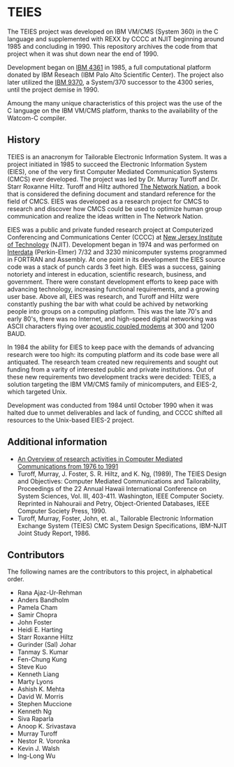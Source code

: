 # TEIES

The TEIES project was developed on IBM VM/CMS (System 360) in the C language and supplemented with REXX by CCCC at NJIT beginning around 1985 and concluding in 1990. This repository archives the code from that project when it was shut down near the end of 1990.

Development began on [IBM 4361](https://www.ibm.com/ibm/history/exhibits/mainframe/mainframe_PP4361.html) in 1985, a full computational platform donated by IBM Reseach (IBM Palo Alto Scientific Center). The project also later utilized the [IBM 9370](https://en.wikipedia.org/wiki/IBM_9370), a System/370 successor to the 4300 series, until the project demise in 1990.

Amoung the many unique characteristics of this project was the use of the C language on the IBM VM/CMS platform, thanks to the availability of the Watcom-C compiler.

## History

TEIES is an anacronym for Tailorable Electronic Information System. It was a project initiated in 1985 to succeed the Electronic Information System (EIES), one of the very first Computer Mediated Communication Systems (CMCS) ever developed. The project was led by Dr. Murray Turoff and Dr. Starr Roxanne Hiltz. Turoff and Hiltz authored [The Network Nation](https://www.amazon.com/Network-Nation-Communication-Computer-Revised/dp/0262082195/ref=sr_1_1), a book that is considered the defining document and standard reference for the field of CMCS. EIES was developed as a research project for CMCS to research and discover how CMCS could be used to optimize human group communication and realize the ideas written in The Network Nation.

EIES was a public and private funded research project at Computerized Conferencing and Communications Center (CCCC) at [New Jersey Institute of Technology](https://research.njit.edu/) (NJIT). Development began in 1974 and was performed on [Interdata](https://en.wikipedia.org/wiki/Interdata_7/32_and_8/32) (Perkin-Elmer) 7/32 and 3230 minicomputer systems programmed in FORTRAN and Assembly. At one point in its development the EIES source code was a stack of punch cards 3 feet high. EIES was a success, gaining notoriety and interest in education, scientific research, business, and government. There were constant development efforts to keep pace with advancing technology, increasing functional requirements, and a growing user base. Above all, EIES was research, and Turoff and Hiltz were constantly pushing the bar with what could be achived by networking people into groups on a computing platform. This was the late 70's and early 80's, there was no Internet, and high-speed digital networking was ASCII characters flying over [acoustic coupled modems](https://en.wikipedia.org/wiki/Acoustic_coupler) at 300 and 1200 BAUD.

In 1984 the ability for EIES to keep pace with the demands of advancing research were too high: its computing platform and its code base were all antiquated. The research team created new requirements and sought out funding from a varity of interested public and private institutions. Out of these new requirements two development tracks were decided: TEIES, a solution targeting the IBM VM/CMS family of minicomputers, and EIES-2, which targeted Unix.

Development was conducted from 1984 until October 1990 when it was halted due to unmet deliverables and lack of funding, and CCCC shifted all resources to the Unix-based EIES-2 project.

## Additional information

* [An Overview of research activities in Computer Mediated Communications from 1976 to 1991](https://web.njit.edu/~turoff/Administrative/ccc.htm)
* Turoff, Murray, J. Foster, S. R. Hiltz, and K. Ng, (1989), The TEIES Design and Objectives: Computer Mediated Communications and Tailorability, Proceedings of the 22 Annual Hawaii International Conference on System Sciences, Vol. III, 403-411.  Washington, IEEE Computer Society.  Reprinted in Nahouraii and Petry, Object-Oriented Databases, IEEE Computer Society Press, 1990.
* Turoff, Murray, Foster, John, et. al., Tailorable Electronic Information Exchange System (TEIES) CMC System Design Specifications, IBM-NJIT Joint Study Report, 1986.

## Contributors

The following names are the contributors to this project, in alphabetical order.

- Rana Ajaz-Ur-Rehman
- Anders Bandholm
- Pamela Cham
- Samir Chopra
- John Foster
- Heidi E. Harting
- Starr Roxanne Hiltz
- Gurinder (Sal) Johar
- Tanmay S. Kumar
- Fen-Chung Kung
- Steve Kuo
- Kenneth Liang
- Marty Lyons
- Ashish K. Mehta
- David W. Morris
- Stephen Muccione
- Kenneth Ng
- Siva Raparla
- Anoop K. Srivastava
- Murray Turoff
- Nestor R. Voronka
- Kevin J. Walsh
- Ing-Long Wu

